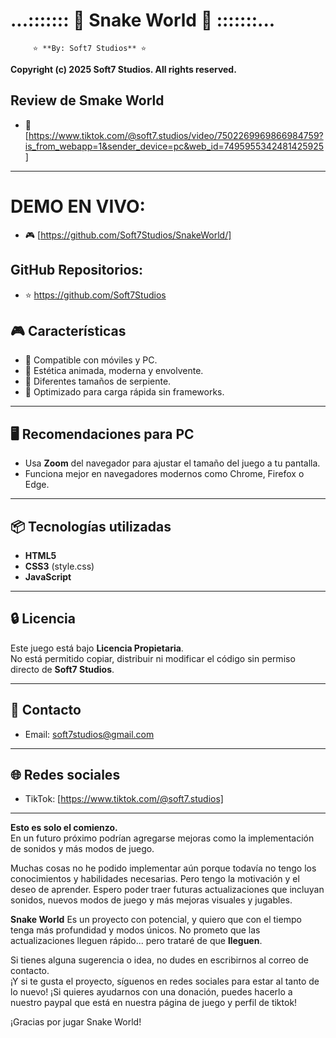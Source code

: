# ...::::::: 🐍 Snake World 🐍 :::::::...
         ⭐ **By: Soft7 Studios** ⭐
**Copyright (c) 2025 Soft7 Studios. All rights reserved.**

## Review de Smake World
- 🤳 [https://www.tiktok.com/@soft7.studios/video/7502269969866984759?is_from_webapp=1&sender_device=pc&web_id=7495955342481425925]

---

# DEMO EN VIVO:
- 🎮 [https://github.com/Soft7Studios/SnakeWorld/]

## GitHub Repositorios:
- ⭐ https://github.com/Soft7Studios


## 🎮 Características

- 📱 Compatible con móviles y PC.
- 🌌 Estética animada, moderna y envolvente.
- 🐍 Diferentes tamaños de serpiente.
- 🚀 Optimizado para carga rápida sin frameworks.

---

## 🖥 Recomendaciones para PC

- Usa **Zoom** del navegador para ajustar el tamaño del juego a tu pantalla.
- Funciona mejor en navegadores modernos como Chrome, Firefox o Edge.

---

## 📦 Tecnologías utilizadas

- **HTML5**  
- **CSS3** (style.css)  
- **JavaScript**

---

## 🔒 Licencia

Este juego está bajo **Licencia Propietaria**.  
No está permitido copiar, distribuir ni modificar el código sin permiso directo de **Soft7 Studios**.

---

## 💬 Contacto

- Email: soft7studios@gmail.com

---

## 🌐 Redes sociales

- TikTok: [https://www.tiktok.com/@soft7.studios]
---

**Esto es solo el comienzo.**  
En un futuro próximo podrían agregarse mejoras como la implementación de sonidos y más modos de juego.

Muchas cosas no he podido implementar aún porque todavía no tengo los conocimientos y habilidades necesarias.
Pero tengo la motivación y el deseo de aprender.
Espero poder traer futuras actualizaciones que incluyan sonidos, nuevos modos de juego y más mejoras visuales y jugables.  

**Snake World**
Es un proyecto con potencial, y quiero que con el tiempo tenga más profundidad y modos únicos.
No prometo que las actualizaciones lleguen rápido... pero trataré de que **lleguen**.  

Si tienes alguna sugerencia o idea, no dudes en escribirnos al correo de contacto.  
¡Y si te gusta el proyecto, síguenos en redes sociales para estar al tanto de lo nuevo!
¡Si quieres ayudarnos con una donación, puedes hacerlo a nuestro paypal que está en nuestra página de juego y perfil de tiktok!

¡Gracias por jugar Snake World!
